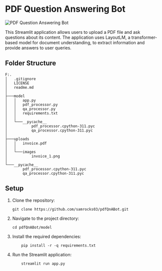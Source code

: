 # PDF Question Answering Bot

![PDF Question Answering Bot](https://media.licdn.com/dms/image/C4E12AQEQv1eyCBZUTQ/article-cover_image-shrink_720_1280/0/1592238018499?e=2147483647&v=beta&t=TQ4vCHx8dyyrHlzsp5mt6ez3CLUWj0lFUMngJl0icG0)

This Streamlit application allows users to upload a PDF file and ask questions about its content. The application uses LayoutLM, a transformer-based model for document understanding, to extract information and provide answers to user queries.

## Folder Structure

```
F:.
│   .gitignore
│   LICENSE
│   readme.md
│
├───model
│   │   app.py
│   │   pdf_processor.py
│   │   qa_processor.py
│   │   requirements.txt
│   │
│   └───__pycache__
│           pdf_processor.cpython-311.pyc
│           qa_processor.cpython-311.pyc
│
├───uploads
│   │   invoice.pdf
│   │
│   └───images
│           invoice_1.png
│
└───__pycache__
        pdf_processor.cpython-311.pyc
        qa_processor.cpython-311.pyc

```



## Setup

1. Clone the repository:

   ```
   git clone https://github.com/samrocks03/pdfQnABot.git
   ```
2. Navigate to the project directory:

    ```
    cd pdfQnABot/model
    ```

3. Install the required dependencies:
    ```
        pip install -r -q requirements.txt
    ```

4. Run the Streamlit application:
    ```
        streamlit run app.py
    ```

